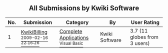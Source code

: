 ﻿<div align="center">

## All Submissions by Kwiki Software

</div>

No.  | Submission | Category | By   | User Rating
---- | ---------- | -------- | ---- | -----------
1 | [KwikiBilling<br /><sup>2009-02-16 22:16:26</sup>](https://github.com/Planet-Source-Code/kwiki-software-kwikibilling__1-71779) | [Complete Applications<br /><sup>Visual Basic</sup>](../ByCategory/complete-applications__1-27.md) | Kwiki Software | 3.7 (11 globes from 3 users)
